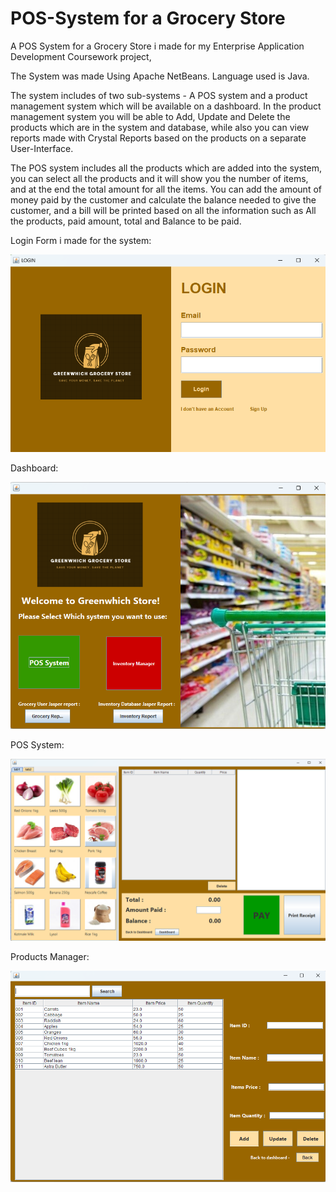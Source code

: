 # POS-System for a Grocery Store

A POS System for a Grocery Store i made for my Enterprise Application Development Coursework project,

The System was made Using Apache NetBeans. Language used is Java.

The system includes of two sub-systems - A POS system and a product management system which will be available on a dashboard.
In the product management system you will be able to Add, Update and Delete the products which are in the system and database,
while also you can view reports made with Crystal Reports based on the products on a separate User-Interface.

The POS system includes all the products which are added into the system, you can select all the products and it will show you the
number of items, and at the end the total amount for all the items. You can add the amount of money paid by the customer and calculate
the balance needed to give the customer, and a bill will be printed based on all the information such as All the products, paid amount,
total and Balance to be paid.

Login Form i made for the system:

![LOGIN](Screenshots/Login.png)

Dashboard:

![DASHBOARD](Screenshots/Dashboard.png)

POS System:

![POS](Screenshots/POS%20System.png)

Products Manager:

![PRODUCTS](Screenshots/Products%20Manager.png)
